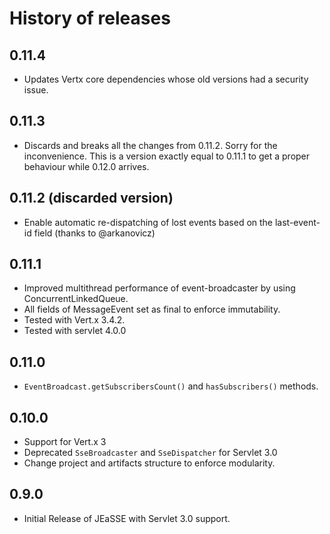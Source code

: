 # History of releases

## 0.11.4

- Updates Vertx core dependencies whose old versions had a security issue. 

## 0.11.3

- Discards and breaks all the changes from 0.11.2. Sorry for the inconvenience. This is a
  version exactly equal to 0.11.1 to get a proper behaviour while 0.12.0 arrives.

## 0.11.2 (discarded version)

- Enable automatic re-dispatching of lost events based on the last-event-id field (thanks to @arkanovicz)

## 0.11.1

- Improved multithread performance of event-broadcaster by using ConcurrentLinkedQueue.
- All fields of MessageEvent set as final to enforce immutability.
- Tested with Vert.x 3.4.2.
- Tested with servlet 4.0.0

## 0.11.0

- `EventBroadcast.getSubscribersCount()` and `hasSubscribers()` methods.

## 0.10.0

- Support for Vert.x 3
- Deprecated `SseBroadcaster` and `SseDispatcher` for Servlet 3.0
- Change project and artifacts structure to enforce modularity.

## 0.9.0

- Initial Release of JEaSSE with Servlet 3.0 support.